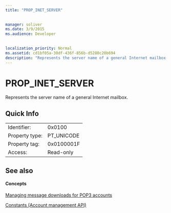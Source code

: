 ```yaml
---
title: "PROP_INET_SERVER"
 
 
manager: soliver
ms.date: 3/9/2015
ms.audience: Developer
 
 
localization_priority: Normal
ms.assetid: cd1bf05a-30df-436f-856b-d5280c20b694
description: "Represents the server name of a general Internet mailbox."
---
```


# PROP_INET_SERVER

Represents the server name of a general Internet mailbox.
  
## Quick Info

|||
|:-----|:-----|
|Identifier:  <br/> |0x0100  <br/> |
|Property type:  <br/> |PT_UNICODE  <br/> |
|Property tag:  <br/> |0x0100001F  <br/> |
|Access:  <br/> |Read-only  <br/> |
   
## See also

#### Concepts

[Managing message downloads for POP3 accounts](managing-message-downloads-for-pop3-accounts.md)
  
[Constants (Account management API)](constants-account-management-api.md)

